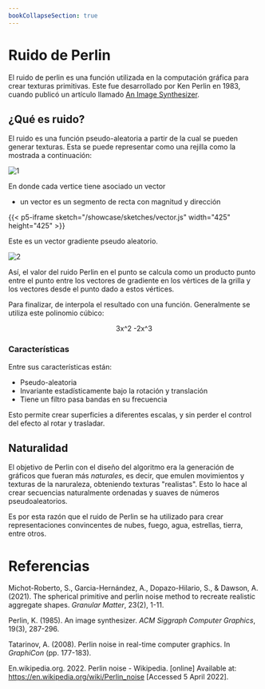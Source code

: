 ```yaml
---
bookCollapseSection: true
---
```


# Ruido de Perlin

El ruido de perlin es una función utilizada en la computación gráfica para crear texturas primitivas. Este fue desarrollado por Ken Perlin en 1983, cuando publicó un artículo llamado [An Image Synthesizer](http://www.cs.cmu.edu/afs/cs.cmu.edu/academic/class/15869-f11/www/readings/perlin85_imagesynthesizer.pdf). 

## ¿Qué es ruido?

El ruido es una función pseudo-aleatoria a partir de la cual se pueden generar texturas. Esta se puede representar como una rejilla como la mostrada a continuación:

![1](https://upload.wikimedia.org/wikipedia/commons/0/09/PerlinNoiseGradientGrid.png)

En donde cada vertice tiene asociado un vector

* un vector es un segmento de recta con magnitud y dirección

{{< p5-iframe  sketch="/showcase/sketches/vector.js" width="425" height="425" >}}

Este es un vector gradiente pseudo aleatorio.

![2](https://upload.wikimedia.org/wikipedia/commons/2/24/PerlinNoiseDotProducts.png)

Así, el valor del ruido Perlin en el punto se calcula como un producto punto entre el punto entre los vectores de gradiente en los vértices de la grilla y los vectores desde el punto dado a estos vértices. 

Para finalizar, de interpola el resultado con una función. Generalmente se utiliza este polinomio cúbico:

<div style="text-align: center;">
3x^2 -2x^3
</div>


### Características

Entre sus características están:

* Pseudo-aleatoria
* Invariante estadísticamente bajo la rotación y translación
* Tiene un filtro pasa bandas en su frecuencia

Esto permite crear superficies a diferentes escalas, y sin perder el control del efecto al rotar y trasladar.

## Naturalidad

El objetivo de Perlin con el diseño del algoritmo era la generación de gráficos que fueran más *naturales*, es decir, que emulen movimientos y texturas de la naruraleza, obteniendo texturas "realistas". Esto lo hace al crear secuencias naturalmente ordenadas y suaves de números pseudoaleatorios. 

Es por esta razón que el ruido de Perlin se ha utilizado para crear representaciones convincentes de nubes, fuego, agua, estrellas, tierra, entre otros.


# Referencias

Michot-Roberto, S., Garcia-Hernández, A., Dopazo-Hilario, S., & Dawson, A. (2021). The spherical primitive and perlin noise method to recreate realistic aggregate shapes. *Granular Matter*, 23(2), 1-11.

Perlin, K. (1985). An image synthesizer. *ACM Siggraph Computer Graphics*, 19(3), 287-296.

Tatarinov, A. (2008). Perlin noise in real-time computer graphics. In *GraphiCon* (pp. 177-183).

En.wikipedia.org. 2022. Perlin noise - Wikipedia. \[online\] Available at: <https://en.wikipedia.org/wiki/Perlin_noise> [Accessed 5 April 2022].






